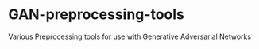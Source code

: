 # GAN-preprocessing-tools
Various Preprocessing tools for use with Generative Adversarial Networks 
